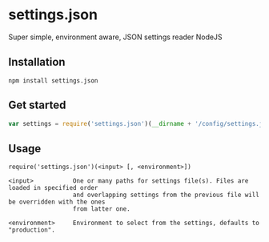 settings.json
=============

Super simple, environment aware, JSON settings reader NodeJS


## Installation

	npm install settings.json
	

## Get started

```javascript
var settings = require('settings.json')(__dirname + '/config/settings.json', 'development');
```

## Usage

    require('settings.json')(<input> [, <environment>])

    <input>           One or many paths for settings file(s). Files are loaded in specified order
                      and overlapping settings from the previous file will be overridden with the ones
                      from latter one.
                      
    <environment>     Environment to select from the settings, defaults to "production".









